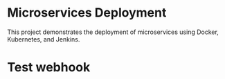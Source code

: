 # Microservices Deployment
This project demonstrates the deployment of microservices using Docker, Kubernetes, and Jenkins.
# Test webhook
